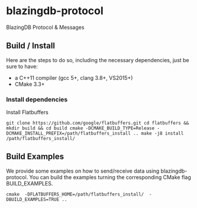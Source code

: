 # blazingdb-protocol
BlazingDB Protocol &amp; Messages


## Build / Install 

Here are the steps to do so, including the necessary dependencies, just be sure to have:

- a C++11 compiler (gcc 5+, clang 3.8+, VS2015+)
- CMake 3.3+

### Install dependencies

Install Flatbuffers

``
git clone https://github.com/google/flatbuffers.git
cd flatbuffers && mkdir build && cd build
cmake -DCMAKE_BUILD_TYPE=Release -DCMAKE_INSTALL_PREFIX=/path/flatbuffers_install ..
make -j8 install  /path/flatbuffers_install/
``

## Build Examples

We provide some examples on how to send/receive data using blazingdb-protocol.
You can build the examples turning the corresponding CMake flag BUILD_EXAMPLES.

`cmake  -DFLATBUFFERS_HOME=/path/flatbuffers_install/  -DBUILD_EXAMPLES=TRUE ..` 
